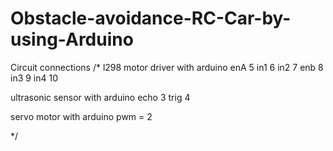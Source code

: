 # Obstacle-avoidance-RC-Car-by-using-Arduino
Circuit connections
/*
  l298 motor driver with arduino
  enA 5
  in1 6
  in2 7
  enb 8
  in3 9
  in4 10

  ultrasonic sensor with arduino
  echo 3
  trig 4

  servo motor with arduino
  pwm = 2

*/
